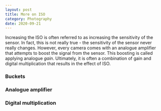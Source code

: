 ```yaml
---
layout: post
title: More on ISO
category: Photography
date: 2020-09-21
---
```


Increasing the ISO is often referred to as increasing the sensitivity of the sensor.  In fact, this is not really true - the sensitivity of the sensor never really changes.  However, every camera comes with an analogue amplifier that attempts to boost the signal from the sensor.  This boosting is called applying analogue _gain_.  Ultimately, it is often a combination of gain and digital multiplication that results in the effect of ISO.

### Buckets

### Analogue amplifier

### Digital multiplication

